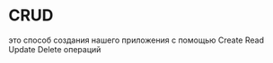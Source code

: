 # CRUD
это способ создания нашего приложения с помощью Create Read Update Delete операций                                                           